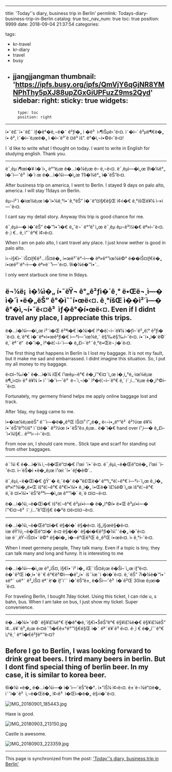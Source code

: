 
---
title: 'Today''s diary, business trip in Berlin'
permlink: Todays-diary-business-trip-in-Berlin
catalog: true
toc_nav_num: true
toc: true
position: 9999
date: 2018-09-04 21:37:54
categories:

tags:
- kr-travel
- kr-diary
- travel
- busy
- jjangjjangman
thumbnail: 'https://ipfs.busy.org/ipfs/QmVjY6qGjNR8YMNPhThy5pXJ88upZGxGiUPFuzZ9ms2Qyd'
sidebar:
    right:
        sticky: true
widgets:
    -
        type: toc
        position: right
---


í•˜ë£¨í•˜ë£¨ ìƒ�ê°�ë‚¬ë�˜ ê²ƒì�„ ì �ê³  ì‹¶ìŠµë‹ˆë‹¤.
ì˜�ì–´ ê³µë¶€ë�„ í• ê²¸ ì˜�ì–´ë¡œë�„ ì �ì–´ë³´ë ¤ê³ ìš”.
ê°�ì‚¬í•©ë‹ˆë‹¤!

I `d like to write what I thought on today.
I want to write in English for studying english.
Thank you.

---

ë¯¸êµ­ ì¶œì�¥ ì�´í›„ ë°”ë¡œ ë�…ì�¼ë¡œ ë– ë‚¬ë‹¤.
ë¯¸êµ­ì—�ì„œ 9ì�¼ê°„ ì�ˆì—ˆê³ 
ì�´ì œ ë�…ì�¼ì—�ì„œ 11ì�¼ê°„ ì�ˆëŠ”ë‹¤.

After business trip on america, I went to Berlin.
I stayed 9 days on palo alto, america.
I will stay 11days on Berlin.

êµ¬ì²´ì �ìœ¼ë¡œ ì�´ì•¼ê¸°í•˜ê¸°ëŠ” í�˜ë“¤ì§€ë§Œ
ì¢‹ì�€ ê¸°íšŒë¥¼ ì–»ì—ˆë‹¤.

I cant say my detail story.
Anyway this trip is good chance for me.

ë¯¸êµ­ì—� ì�ˆëŠ” ë�™ì•ˆì�€ ë„ˆë¬´ ë°”ë¹ ì„œ
ë¯¸êµ­ êµ¬ê²½ì�€ ëª»í–ˆë‹¤.
ê·¸ì €.. ë‚ ì”¨ê°€ ì¢‹ë‹¤.

When I am on palo alto, I cant travel any place.
I just know wether is good in palo alto.

ì‹¬ì§€ì–´ ìŠ¤íƒ€ë²…ìŠ¤ë�„ í•œë²ˆë°–ì—� ëª»ê°”ìœ¼ë©°
ë��ìŠ¤íƒ€ë�„ í•œë²ˆë°–ì—� ëª»ë¨¹ì—ˆë‹¤.
9ì�¼ë�™ì•ˆ..

I only went starbuck one time in 9days.

ë¬¼ë¡  ì�¼ì�„ í•˜ëŸ¬ ê°„ê²ƒì�´ê¸° ë•Œë¬¸ì—�
ì�´ì •ë�„ëŠ” ê°�ìˆ˜í•œë‹¤. ê¸°íšŒ ì��ì²´ì—� ê°�ì‚¬í•˜ë‹¤ê³  ìƒ�ê°�í•œë‹¤.
Even if I didnt travel any place,
I appreciate this trips.
---

ë�…ì�¼ì—�ì„œ ì²˜ì�Œ ê²ªì�€ ì�¼ì�€ ìº�ë¦¬ì–´ë¥¼ ì�ƒì–´ë²„ë¦° ê²ƒì�´ë‹¤.
ë‚´ê°€ ì�˜ëª»í•œê²ƒì�€ ì—†ì—ˆìœ¼ë‚˜ ë§‰ë§‰í–ˆë‹¤.
í•˜í•„ì�´ë©´ ë‚´ ëª¨ë“  ë�ˆì�„ ìº�ë¦¬ì–´ì—� ë„£ì–´ë†¨ê¸°ë•Œë¬¸ì�´ë‹¤.

The first thing that happens in Berlin is I lost my baggage.
It is not my fault, but it make me sad and embarrassed.
I didnt imagine this situation.
So, I put my all money to my baggage.

ë‹¤í–‰í�ˆ ë�…ì�¼ íŒ€ ì¹œêµ¬ê°€ ë�„ì™€ì¤˜ì„œ 
ì�¸í„°ë„·ìœ¼ë¡œ ë¶„ì‹¤ì‹ ê³ ë¥¼ í• ìˆ˜ì�ˆì—ˆê³ 
ë¬´ì‚¬í�ˆ ìº�ë¦¬ì–´ê°€ ë‚´ í˜¸í…”ë¡œ ë�„ì°©í–ˆë‹¤.

Fortunately, my germeny friend helps me apply online baggage lost and track.

After 1day, my bagg came to me.

ì•�ìœ¼ë¡œëŠ” ëˆˆì—�ë�„ê²Œ ìŠ¤ì¹´í”„ë�„ ë‹¬ì•„ë†“ê³ 
ê²½ìœ ë¥¼ í•˜ëŠ”ê²½ìš° ì˜¤ë�˜ ê²½ìœ í•˜ëŠ”ê±¸ë¡œ..
ë�ˆì�€ hand over ì¹¸ì—� ë„£ì–´ì•¼ì§€.. ê²°ì‹¬í–ˆë‹¤.

From now on, I should care more..
Stick tape and scarf for standing out from other baggages.

---

ë¨¼ì € ë�…ì�¼ ì‚¬ë�Œë“¤ì�€ ì¹œì ˆí•˜ë‹¤.
ë¯¸êµ­ì‚¬ë�Œë“¤ë�„ ì¹œì ˆí–ˆë‹¤.
ì–´ëŠ�ì •ë�„ë¡œ ì¹œì ˆí•˜ëƒ�ë©´..

ë¯¸êµ­ì‚¬ë�Œì�€ ğŸ˜�
ë‚˜ë�‘ ë�™ë£Œë�‘ ë°°í„°ë¦¬ê°€ ì—†ì–´ì„œ ê¸¸ì�„ ëª»ì°¾ì�„ë•Œ
ìš°ë¦¬ê°€ ê°€ì•¼í• ê¸¸ì�„ ì•Œë�´ì£¼ë©´ì„œ
ìš°ë¦¬ê°€ ë‚´ë ¤ì•¼í•˜ëŠ”ê³³ì—�ì„œ ê°™ì�´ ë‚´ë ¤ì¤¬ë‹¤.

ë�…ì�¼ì‚¬ë�Œì�€ ìš°ë¦¬ê°€ ê³µí•­ì—� ë�„ì°©í• ë•Œ
ê³µí•­ì—� ì™€ì¤¬ê³  í˜¸í…”ê¹Œì§€ ë�°ë ¤ë‹¤ì¤¬ë‹¤.

---

ë�…ì�¼ì‚¬ë�Œë“¤ì�€ ë§�ì�´ ë§�ë‹¤.
ì§„ì§œë§�ë‹¤.
ìœ ëŸ½ì‚¬ë�Œë“¤ì�´ ë‹¤ ë§�ì�´ ë§�ì�€ê²ƒì�¼ìˆ˜ë�„ ì�ˆë‹¤.
ìœ ë¨¸ëŸ¬ìŠ¤í•˜ë©° ë§�ì�„ ì�¬ë°Œê²Œ ê¸¸ê²Œ í•œë‹¤. ì‹ ê¸°í–ˆë‹¤.

When I meet germeny people,
They talk many.
Even if a topic is tiny, they can talk many and long and funny.
It is interesting to me

---

ë�…ì�¼ì—�ì„œ ë²„ìŠ¤, ì§€í•˜ì² ì�„ íŒ¨ìŠ¤ë¡œ ë�Šì–´ì„œ íƒ”ë‹¤.
ë�˜ê²Œ í�¸í•˜ë¨€ ê°€ê²©ì—�ë¹„í•´ íš¨ìœ¨ì �ì�´ë‹¤.
ë‚˜ëŠ” 7ì�¼ë�™ì•ˆ së°˜ uë°˜ ë²„ìŠ¤ ëª¨ë‘� íƒˆìˆ˜ ì�ˆëŠ”ê±¸ ë�Šì—ˆê³ 
ì�´ê²Œ 30ìœ ë¡œì�´ë‹¤.

For traveling Berlin,
I bought 7day ticket.
Using this ticket, I can ride u, s bahn, bus.
When I am take on bus, I just show my ticket.
Super convenience.

---

ë�…ì�¼í•˜ë©´ ë§¥ì£¼ê°€ ìƒ�ê°�ë‚˜ì§€ì•ŠëŠ”ê°€
ë§¥ì£¼ë�€ ë§¥ì£¼ëŠ” ì¢…ë¥˜ë³„ë¡œ ë‹¤ë¨¹ì�€ê±°ê°™ì§€ë§Œ
ì�˜ ëª¨ë¥´ê² ë‹¤.
ê·¸ì € ë�„ìˆ˜ê°€ ì¡°ê¸ˆ ë†’ì�€ê²ƒê°™ë‹¤?

Before I go to Berlin,
I was looking forward to drink great beers.
I trird many beers in berlin.
But I dont find special thing of berlin beer.
In my case, it is similar to korea beer.
---

6ì�¼ì •ë�„ ë�…ì�¼ì—� ì�ˆì—ˆëŠ”ë�°..
ì•”íŠ¼ ì¢‹ë‹¤. ê±´ë¬¼ë“¤ë�„ ì˜ˆì�˜ê³ 
ì‚¬ë�Œë�„ ì¢‹ê³ 
ì�Œì‹�ë�„ ë§›ì�ˆë‹¤.

![IMG_20180901_185443.jpg](https://ipfs.busy.org/ipfs/QmVjY6qGjNR8YMNPhThy5pXJ88upZGxGiUPFuzZ9ms2Qyd)

Haxe is good.

![IMG_20180903_213150.jpg](https://ipfs.busy.org/ipfs/QmTkJB2aHUAEXLWFLxuAcFS37zr6XwgDsxwXaVyFfQvm7v)


Castle is awesome.

![IMG_20180903_223359.jpg](https://ipfs.busy.org/ipfs/QmasLro1g8psfnaZmRS8f8xXZ89dDbzsTCWonFUAoBaNFn)


- - -

This page is synchronized from the post: ['Today''s diary, business trip in Berlin'](https://steempeak.com/@jacobyu/today-s-diary-business-trip-in-berlin)
